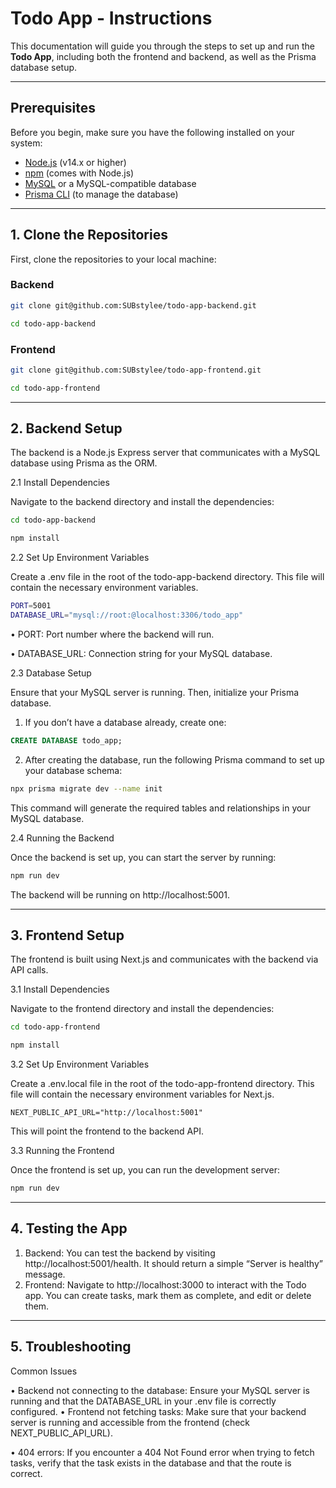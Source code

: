 # Todo App - Instructions

This documentation will guide you through the steps to set up and run the **Todo App**, including both the frontend and backend, as well as the Prisma database setup.

---

## Prerequisites

Before you begin, make sure you have the following installed on your system:

- [Node.js](https://nodejs.org/) (v14.x or higher)
- [npm](https://www.npmjs.com/) (comes with Node.js)
- [MySQL](https://www.mysql.com/) or a MySQL-compatible database
- [Prisma CLI](https://www.prisma.io/docs/getting-started/setup-prisma/start-from-scratch) (to manage the database)

---

## 1. Clone the Repositories

First, clone the repositories to your local machine:

### Backend

```bash
git clone git@github.com:SUBstylee/todo-app-backend.git

cd todo-app-backend
```

### Frontend

```bash
git clone git@github.com:SUBstylee/todo-app-frontend.git

cd todo-app-frontend
```

---

## 2. Backend Setup

The backend is a Node.js Express server that communicates with a MySQL database using Prisma as the ORM.

2.1 Install Dependencies

Navigate to the backend directory and install the dependencies:

```bash
cd todo-app-backend

npm install
```

2.2 Set Up Environment Variables

Create a .env file in the root of the todo-app-backend directory. This file will contain the necessary environment variables.

```bash
PORT=5001
DATABASE_URL="mysql://root:@localhost:3306/todo_app"
```

• PORT: Port number where the backend will run.

• DATABASE_URL: Connection string for your MySQL database.

2.3 Database Setup

Ensure that your MySQL server is running. Then, initialize your Prisma database.

1. If you don’t have a database already, create one:

```sql
CREATE DATABASE todo_app;
```

2. After creating the database, run the following Prisma command to set up your database schema:

```bash
npx prisma migrate dev --name init
```

This command will generate the required tables and relationships in your MySQL database.

2.4 Running the Backend

Once the backend is set up, you can start the server by running:

```bash
npm run dev
```

The backend will be running on http://localhost:5001.

---

## 3. Frontend Setup

The frontend is built using Next.js and communicates with the backend via API calls.

3.1 Install Dependencies

Navigate to the frontend directory and install the dependencies:

```bash
cd todo-app-frontend

npm install
```

3.2 Set Up Environment Variables

Create a .env.local file in the root of the todo-app-frontend directory. This file will contain the necessary environment variables for Next.js.

```
NEXT_PUBLIC_API_URL="http://localhost:5001"
```

This will point the frontend to the backend API.

3.3 Running the Frontend

Once the frontend is set up, you can run the development server:

```bash
npm run dev
```

---

## 4. Testing the App

1. Backend: You can test the backend by visiting http://localhost:5001/health. It should return a simple “Server is healthy” message.
2. Frontend: Navigate to http://localhost:3000 to interact with the Todo app. You can create tasks, mark them as complete, and edit or delete them.

---

## 5. Troubleshooting

Common Issues

• Backend not connecting to the database: Ensure your MySQL server is running and that the DATABASE_URL in your .env file is correctly configured.
• Frontend not fetching tasks: Make sure that your backend server is running and accessible from the frontend (check NEXT_PUBLIC_API_URL).

• 404 errors: If you encounter a 404 Not Found error when trying to fetch tasks, verify that the task exists in the database and that the route is correct.
